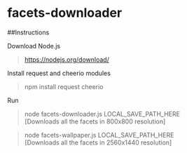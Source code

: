 facets-downloader
=========

##Instructions

Download Node.js<br>

> https://nodejs.org/download/

Install request and cheerio modules<br>

> npm install request cheerio

Run <br>	

> node facets-downloader.js LOCAL_SAVE_PATH_HERE<br>
[Downloads all the facets in 800x800 resolution]

> node facets-wallpaper.js LOCAL_SAVE_PATH_HERE<br>
[Downloads all the facets in 2560x1440 resolution]

